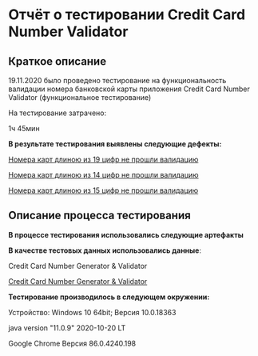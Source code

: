 # **Отчёт о тестировании Credit Card Number Validator**


## **Краткое описание**

19.11.2020 было проведено тестирование на функциональность валидации номера банковской карты приложения Credit Card Number Validator (функциональное тестирование)


На тестирование затрачено: 

1ч 45мин


**В результате тестирования выявлены следующие дефекты:**

[Номера карт длиною из 19 цифр не прошли валидацию](https://github.com/San4ez63/caard/issues/1)

[Номера карт длиною из 14 цифр не прошли валидацию](https://github.com/San4ez63/caard/issues/2)

[Номера карт длиною из 15 цифр не прошли валидацию](https://github.com/San4ez63/caard/issues/3)



## **Описание процесса тестирования**

**В процессе тестирования использовались следующие артефакты**


**В качестве тестовых данных использовались данные**:

Credit Card Number Generator & Validator

[Credit Card Number Generator & Validator](https://www.freeformatter.com/credit-card-number-generator-validator.html)


**Тестирование производилось в следующем окружении:**

Устройство: Windows 10 64bit; Версия 10.0.18363

java version "11.0.9" 2020-10-20 LT

Google Chrome Версия 86.0.4240.198 
